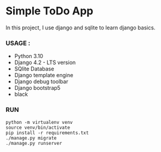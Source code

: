 # Simple ToDo App

In this project, I use django and sqlite to learn django basics.

### USAGE :

* Python 3.10
* Django 4.2 - LTS version
* SQlite Database
* Django template engine
* Django debug toolbar
* Django bootstrap5
* black

### RUN

```shell
python -m virtualenv venv
source venv/bin/activate
pip install -r requirements.txt
./manage.py migrate
./manage.py runserver
```




